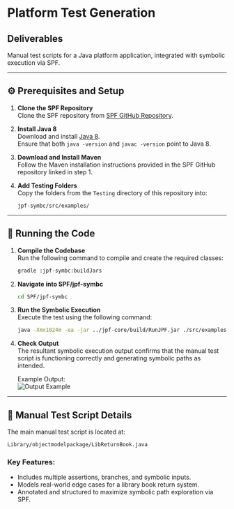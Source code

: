 # Platform Test Generation 

## Deliverables
Manual test scripts for a Java platform application, integrated with symbolic execution via SPF.

---

## ⚙️ Prerequisites and Setup

1. **Clone the SPF Repository**  
    Clone the SPF repository from [SPF GitHub Repository](https://github.com/SymbolicPathFinder/jpf-symbc/tree/gradle-build).

2. **Install Java 8**  
    Download and install [Java 8](https://www.oracle.com/in/java/technologies/javase/javase8-archive-downloads.html).  
    Ensure that both `java -version` and `javac -version` point to Java 8.

3. **Download and Install Maven**  
    Follow the Maven installation instructions provided in the SPF GitHub repository linked in step 1.

4. **Add Testing Folders**  
    Copy the folders from the `Testing` directory of this repository into:  
    ```
    jpf-symbc/src/examples/
    ```

---

## 🚀 Running the Code

1. **Compile the Codebase**  
    Run the following command to compile and create the required classes:  
    ```bash
    gradle :jpf-symbc:buildJars
    ```

2. **Navigate into SPF/jpf-symbc**  
    ```bash
    cd SPF/jpf-symbc
    ```

3. **Run the Symbolic Execution**  
    Execute the test using the following command:  
    ```bash
    java -Xmx1024m -ea -jar ../jpf-core/build/RunJPF.jar ./src/examples/sidlibrary/objectmodelpackage/LibReturnBook.jpf
    ```

4. **Check Output**  
    The resultant symbolic execution output confirms that the manual test script is functioning correctly and generating symbolic paths as intended.

    Example Output:  
    ![Output Example](https://github.com/user-attachments/assets/347ccb33-196a-4e56-8430-052e2a24c0c9)

---

## 📝 Manual Test Script Details

The main manual test script is located at:  
```
Library/objectmodelpackage/LibReturnBook.java
```

### Key Features:
- Includes multiple assertions, branches, and symbolic inputs.
- Models real-world edge cases for a library book return system.
- Annotated and structured to maximize symbolic path exploration via SPF.
